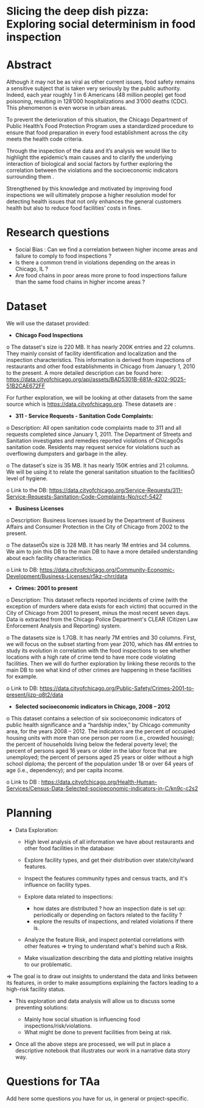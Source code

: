 # Slicing the deep dish pizza:    Exploring social determinism in food inspection

# Abstract

 Although it may not be as viral as other current issues, food safety remains a sensitive subject that is taken very seriously by the public authority. Indeed, each year  roughly 1 in 6 Americans (48 million people) get food poisoning, resulting in 128’000 hospitalizations and 3’000 deaths (CDC). This phenomenon is even worse in urban areas.  

To prevent the deterioration of this situation, the Chicago Department of Public Health’s Food Protection Program uses a standardized procedure to ensure that  food preparation in every food establishment across the city meets the health code criteria.   

 Through the inspection of the data and it’s analysis we would like to highlight tthe epidemic’s main causes and to clarify the underlying interaction of biological and social factors by further exploring the correlation between the violations and the socioeconomic indicators surrounding them .

Strengthened by this knowledge and motivated by improving food inspections we will ultimately propose a higher resolution model for detecting health issues that not only enhances the general customers health but also to reduce food facilities’ costs in fines.

# Research questions
- Social Bias : Can we find a correlation between higher income areas and failure to comply to food inspections ?
- Is there a common trend in violations depending on the areas in Chicago, IL ?
-  Are food chains in poor areas more prone to food inspections failure than the same food chains in higher income areas ?

# Dataset
We will use the dataset provided:  

- **Chicago Food Inspections**

o The dataset's size is 220 MB. It has nearly 200K entries and 22 columns. They mainly consist of facility identification and localization and the inspection characteristics. This information is derived from inspections of restaurants and other food establishments in Chicago from January 1, 2010 to the present. A more detailed description can be found here: https://data.cityofchicago.org/api/assets/BAD5301B-681A-4202-9D25-51B2CAE672FF

For further exploration, we will be looking at other datasets from the same source which is https://data.cityofchicago.org. These datasets are :

- **311 - Service Requests - Sanitation Code Complaints:**

o Description: All open sanitation code complaints made to 311 and all requests completed since January 1, 2011. The Department of Streets and Sanitation investigates and remedies reported violations of ChicagoÕs sanitation code. Residents may request service for violations such as overflowing dumpsters and garbage in the alley.

o The dataset's size is 35 MB. It has nearly 150K entries and 21 columns. We will be using it to relate the general sanitation situation to the facilitiesÕ level of hygiene.

o Link to the DB: https://data.cityofchicago.org/Service-Requests/311-Service-Requests-Sanitation-Code-Complaints-No/rccf-5427

- **Business Licenses**

o Description: Business licenses issued by the Department of Business Affairs and Consumer Protection in the City of Chicago from 2002 to the present.

o The datasetÕs size is 328 MB. It has nearly 1M entries and 34 columns. We aim to join this DB to the main DB to have a more detailed understanding about each facility characteristics.

o Link to DB: https://data.cityofchicago.org/Community-Economic-Development/Business-Licenses/r5kz-chrr/data

- **Crimes: 2001 to present**

o Description: This dataset reflects reported incidents of crime (with the exception of murders where data exists for each victim) that occurred in the City of Chicago from 2001 to present, minus the most recent seven days. Data is extracted from the Chicago Police Department's CLEAR (Citizen Law Enforcement Analysis and Reporting) system.
 
o The datasets size is 1.7GB. It has nearly 7M entries and 30 columns. First, we will focus on the subset starting from year 2010, which has 4M entries to study its evolution in correlation with the food inspections to see whether locations with a high rate of crime tend to have more code violating facilities. Then we will do further exploration by linking these records to the main DB to see what kind of other crimes are happening in these facilities for example.

o Link to DB: https://data.cityofchicago.org/Public-Safety/Crimes-2001-to-present/ijzp-q8t2/data


- **Selected socioeconomic indicators in Chicago, 2008 – 2012**

o This dataset contains a selection of six socioeconomic indicators of public health
significance and a “hardship index,” by Chicago community area, for the years 2008 – 2012. The
indicators are the percent of occupied housing units with more than one person per room (i.e.,
crowded housing); the percent of households living below the federal poverty level; the percent of
persons aged 16 years or older in the labor force that are unemployed; the percent of persons aged 25
years or older without a high school diploma; the percent of the population under 18 or over 64 years
of age (i.e., dependency); and per capita income. 

o Link to DB : https://data.cityofchicago.org/Health-Human-Services/Census-Data-Selected-socioeconomic-indicators-in-C/kn9c-c2s2






# Planning

- Data Exploration:
	- High level analysis of all information we have about restaurants 	and other food facilities in the database: 
	- Explore facility types, and get their distribution over 	state/city/ward features. 
	- Inspect the features community types and census tracts, and 	it's influence on facility types.
	- Explore data related to inspections: 
		- how dates are distributed ? how an inspection date is set 			up: periodically or depending on factors related to the 				facility ?
		- explore the results of inspections, and related violations 			if there is.
	- Analyze the feature Risk, and inspect potential correlations with 	other features => trying to understand what's behind such a Risk. 

	- Make visualization describing the data and plotting relative 	insights to our problematic.
	
=> The goal is to draw out insights to understand the data and links between its features, in order to make assumptions explaining the factors leading to a high-risk facility status.

- This exploration and data analysis will allow us to discuss some preventing solutions: 
	- Mainly how social situation is influencing food inspections/risk/violations.
	- What might be done to prevent facilities from being at risk.

- Once all the above steps are processed, we will put in place a descriptive notebook that illustrates our work in a narrative data story way.


# Questions for TAa
Add here some questions you have for us, in general or project-specific.

